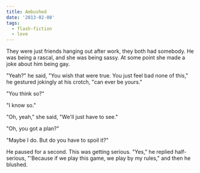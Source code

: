 ```yaml
---
title: Ambushed
date: '2013-02-08'
tags:
  - flash-fiction
  - love
---
```


They were just friends hanging out after work, they both had somebody. He was
being a rascal, and she was being sassy. At some point she made a joke about him
being gay.

<!-- truncate -->

"Yeah?" he said, "You wish that were true. You just feel bad none of this," he
gestured jokingly at his crotch, "can ever be yours."

"You think so?"

"I know so."

"Oh, yeah," she said, "We'll just have to see."

"Oh, you got a plan?"

"Maybe I do. But do you have to spoil it?"

He paused for a second. This was getting serious. "Yes," he replied
half-serious, "'Because if we play this game, we play by my rules," and then he
blushed.
